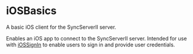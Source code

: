 # iOSBasics
A basic iOS client for the SyncServerII server.

Enables an iOS app to connect to the SyncServerII server. Intended for use with [iOSSignIn](https://github.com/SyncServerII/iOSSignIn.git) to enable users to sign in and provide user credentials.
